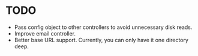 # TODO

- Pass config object to other controllers to avoid unnecessary disk reads.
- Improve email controller.
- Better base URL support. Currently, you can only have it one directory deep.